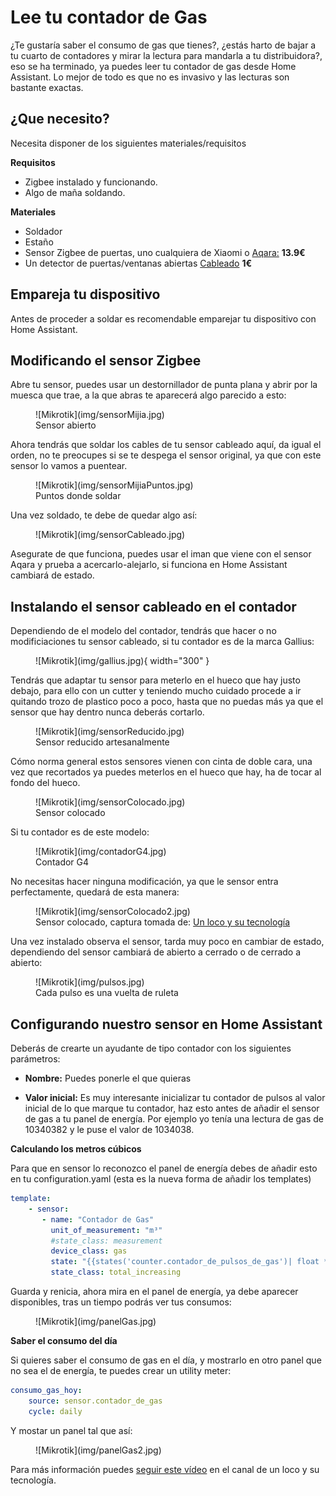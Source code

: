 # Lee tu contador de Gas

¿Te gustaría saber el consumo de gas que tienes?, ¿estás harto de bajar a tu cuarto de contadores y mirar la lectura para mandarla a tu distribuidora?, eso se ha terminado, ya puedes leer tu contador de gas desde Home Assistant. Lo mejor de todo es que no es invasivo y las lecturas son bastante exactas.

## ¿Que necesito?

Necesita disponer de los siguientes materiales/requisitos

**Requisitos**

 * Zigbee instalado y funcionando.
 * Algo de maña soldando.

 **Materiales**

 * Soldador
 * Estaño
 * Sensor Zigbee de puertas, uno cualquiera de Xiaomi o <a href="https://es.aliexpress.com/item/1005003687981733.html?spm=a2g0o.productlist.0.0.583a32a2CASbwM&algo_pvid=d1341bfe-3e99-4a37-9aa3-b5aad0bd8e55&algo_exp_id=d1341bfe-3e99-4a37-9aa3-b5aad0bd8e55-0&pdp_ext_f=%7B%22sku_id%22%3A%2212000027108305524%22%7D&pdp_pi=-1%3B13.99%3B-1%3B-1%40salePrice%3BEUR%3Bsearch-mainSearch" target="_blank"> Aqara:</a> **13.9€**
 * Un detector de puertas/ventanas abiertas <a href=" https://es.aliexpress.com/item/457511345.html?spm=a2g0o.productlist.0.0.61a4453eay5QaO&algo_pvid=05d9c78b-0f40-4300-9899-4b1485e18733&algo_exp_id=05d9c78b-0f40-4300-9899-4b1485e18733-20&pdp_ext_f=%7B%22sku_id%22%3A%2212000020814320514%22%7D&pdp_pi=-1%3B1.0%3B-1%3B-1%40salePrice%3BEUR%3Bsearch-mainSearch" target="_blank"> Cableado</a> **1€**

## Empareja tu dispositivo

Antes de proceder a soldar es recomendable emparejar tu dispositivo con Home Assistant.

## Modificando el sensor Zigbee

 Abre tu sensor, puedes usar un destornillador de punta plana y abrir por la muesca que trae, a la que abras te aparecerá algo parecido a esto:

<figure markdown> 
  ![Mikrotik](img/sensorMijia.jpg)
  <figcaption>Sensor abierto</figcaption>
</figure>

Ahora tendrás que soldar los cables de tu sensor cableado aquí, da igual el orden, no te preocupes si se te despega el sensor original, ya que con este sensor lo vamos a puentear.

<figure markdown> 
  ![Mikrotik](img/sensorMijiaPuntos.jpg)
  <figcaption>Puntos donde soldar</figcaption>
</figure>

Una vez soldado, te debe de quedar algo así:

<figure markdown> 
  ![Mikrotik](img/sensorCableado.jpg)
</figure>

Asegurate de que funciona, puedes usar el iman que viene con el sensor Aqara y prueba a acercarlo-alejarlo, si funciona en Home Assistant cambiará de estado.

## Instalando el sensor cableado en el contador

Dependiendo de el modelo del contador, tendrás que hacer o no modificiaciones tu sensor cableado, si tu contador es de la marca Gallius:

<figure markdown> 
  ![Mikrotik](img/gallius.jpg){ width="300" }
</figure>

Tendrás que adaptar tu sensor para meterlo en el hueco que hay justo debajo, para ello con un cutter y teniendo mucho cuidado procede a ir quitando trozo de plastico poco a poco, hasta que no puedas más ya que el sensor que hay dentro nunca deberás cortarlo.

<figure markdown> 
  ![Mikrotik](img/sensorReducido.jpg)
  <figcaption>Sensor reducido artesanalmente</figcaption>
</figure>

Cómo norma general estos sensores vienen con cinta de doble cara, una vez que recortados ya puedes meterlos en el hueco que hay, ha de tocar al fondo del hueco.


<figure markdown> 
  ![Mikrotik](img/sensorColocado.jpg)
  <figcaption>Sensor colocado</figcaption>
</figure>

Si tu contador es de este modelo:


<figure markdown> 
  ![Mikrotik](img/contadorG4.jpg)
  <figcaption>Contador G4</figcaption>
</figure>

No necesitas hacer ninguna modificación, ya que le sensor entra perfectamente, quedará de esta manera:

<figure markdown> 
  ![Mikrotik](img/sensorColocado2.jpg)
  <figcaption>Sensor colocado, captura tomada de: <a href="https://www.youtube.com/watch?v=1TM-968CpTo" target="_blank">Un loco y su tecnología</a></figcaption>
</figure>

Una vez instalado observa el sensor, tarda muy poco en cambiar de estado, dependiendo del sensor cambiará de abierto a cerrado o de cerrado a abierto:

<figure markdown> 
  ![Mikrotik](img/pulsos.jpg)
  <figcaption>Cada pulso es una vuelta de ruleta</figcaption>
</figure>

## Configurando nuestro sensor en Home Assistant

Deberás de crearte un ayudante de tipo contador con los siguientes parámetros:

* **Nombre:** Puedes ponerle el que quieras

* **Valor inicial:** Es muy interesante inicializar tu contador de pulsos al valor inicial de lo que marque tu contador, haz esto antes de añadir el sensor de gas a tu panel de energía. Por ejemplo yo tenía una lectura de gas de 10340382 y le puse el valor de 1034038.

**Calculando los metros cúbicos**

Para que en sensor lo reconozco el panel de energía debes de añadir esto en tu configuration.yaml (esta es la nueva forma de añadir los templates)

```yaml
template:
    - sensor:
       - name: "Contador de Gas"
         unit_of_measurement: "m³"
         #state_class: measurement
         device_class: gas
         state: "{{states('counter.contador_de_pulsos_de_gas')| float * 0.01 }}"
         state_class: total_increasing
```

Guarda y renicia, ahora mira en el panel de energía, ya debe aparecer disponibles, tras un tiempo podrás ver tus consumos:

<figure markdown> 
  ![Mikrotik](img/panelGas.jpg)
</figure>

**Saber el consumo del día**

Si quieres saber el consumo de gas en el día, y mostrarlo en otro panel que no sea el de energía, te puedes crear un utility meter:

```yaml
consumo_gas_hoy:
    source: sensor.contador_de_gas
    cycle: daily
```
Y mostar un panel tal que así:

<figure markdown> 
  ![Mikrotik](img/panelGas2.jpg)
</figure>

Para más información puedes <a href="https://www.youtube.com/watch?v=1TM-968CpTo" target="_blank">seguir este vídeo</a> en el canal de un loco y su tecnología.







 

